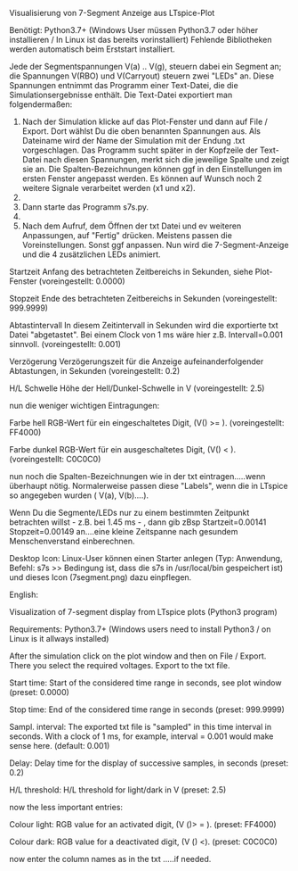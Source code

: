 Visualisierung von 7-Segment Anzeige aus LTspice-Plot

Benötigt: Python3.7+ (Windows User müssen Python3.7 oder höher installieren / In Linux ist das bereits vorinstalliert)
Fehlende Bibliotheken werden automatisch beim Erststart installiert.

Jede der Segmentspannungen V(a) .. V(g), steuern dabei ein Segment an; die Spannungen V(RBO) und V(Carryout) steuern zwei "LEDs" an. Diese Spannungen entnimmt das Programm einer Text-Datei, die die Simulationsergebnisse enthält. Die Text-Datei exportiert man folgendermaßen:
1.   Nach der Simulation klicke auf das Plot-Fenster und dann auf File / Export. Dort wählst Du die oben benannten Spannungen aus. Als Dateiname wird der Name der Simulation mit der Endung .txt vorgeschlagen. Das Programm sucht später in der Kopfzeile der Text-Datei nach diesen Spannungen, merkt sich die jeweilige Spalte und zeigt sie an. Die Spalten-Bezeichnungen können ggf in den Einstellungen im ersten Fenster angepasst werden. Es können auf Wunsch noch 2 weitere Signale verarbeitet werden (x1 und x2).
2.   
3.  Dann starte das Programm s7s.py.
4.  
5.  Nach dem Aufruf, dem Öffnen der txt Datei und ev weiteren Anpassungen, auf "Fertig" drücken. Meistens passen die Voreinstellungen. Sonst ggf anpassen. Nun wird die 7-Segment-Anzeige und die 4 zusätzlichen LEDs animiert.

Startzeit Anfang des betrachteten Zeitbereichs in Sekunden, siehe Plot-Fenster (voreingestellt: 0.0000)

Stopzeit Ende des betrachteten Zeitbereichs in Sekunden (voreingestellt: 999.9999)

Abtastintervall In diesem Zeitintervall in Sekunden wird die exportierte txt Datei "abgetastet". Bei einem Clock von 1 ms wäre hier z.B. Intervall=0.001 sinnvoll. (voreingestellt: 0.001)

Verzögerung Verzögerungszeit für die Anzeige aufeinanderfolgender Abtastungen, in Sekunden (voreingestellt: 0.2)

H/L Schwelle Höhe der Hell/Dunkel-Schwelle in V (voreingestellt: 2.5)

nun die weniger wichtigen Eintragungen:

Farbe hell RGB-Wert für ein eingeschaltetes Digit, (V(<Segment>) >= <Schwelle>). (voreingestellt: FF4000)
  
Farbe dunkel RGB-Wert für ein ausgeschaltetes Digit, (V(<Segment>) < <Schwelle>).(voreingestellt: C0C0C0)
  
nun noch die Spalten-Bezeichnungen wie in der txt eintragen.....wenn überhaupt nötig. Normalerweise passen diese "Labels", wenn die in LTspice so angegeben wurden ( V(a), V(b)....).

Wenn Du die Segmente/LEDs nur zu einem bestimmten Zeitpunkt betrachten willst - z.B. bei 1.45 ms - , dann gib zBsp Startzeit=0.00141 Stopzeit=0.00149 an....eine kleine Zeitspanne nach gesundem Menschenverstand einberechnen.

Desktop Icon: Linux-User können einen Starter anlegen (Typ: Anwendung, Befehl: s7s >> Bedingung ist, dass die s7s in /usr/local/bin gespeichert ist) und dieses Icon (7segment.png) dazu einpflegen.  
  

  
English:  

Visualization of 7-segment display from LTspice plots (Python3 program)

Requirements: Python3.7+ (Windows users need to install Python3 / on Linux is it allways installed)

After the simulation click on the plot window and then on File / Export.
There you select the required voltages.
Export to the txt file.
  
Start time: Start of the considered time range in seconds, see plot window (preset: 0.0000)
  
Stop time: End of the considered time range in seconds (preset: 999.9999)
  
Sampl. interval: The exported txt file is "sampled" in this time interval in seconds. With a clock of 1 ms, for example, interval = 0.001 would make sense here. (default: 0.001)
  
Delay: Delay time for the display of successive samples, in seconds (preset: 0.2)
  
H/L threshold: H/L threshold for light/dark in V (preset: 2.5)
  
now the less important entries:
  
Colour light: RGB value for an activated digit, (V (<Segment>)> = <Threshold>). (preset: FF4000)
  
Colour dark: RGB value for a deactivated digit, (V (<Segment>) <<Threshold>). (preset: C0C0C0)
  
now enter the column names as in the txt .....if needed.
